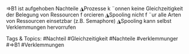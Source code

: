 ⇒B1 ist aufgehoben
Nachteile
◮Prozesse k ¨onnen keine Gleichzeitigkeit der Belegung von Ressourcen f orcieren
◮Spooling nicht f ¨ur alle Arten von Ressourcen einsetzbar (z.B. Semaphore)
◮Spooling kann selbst Verklemmungen hervorrufen

   Tags & Topics:
   #Nachteil
   #Gleichzeitigkeit
   #Nachteile
   #verklemmunger
   #⇒B1
   #Verklemmungen